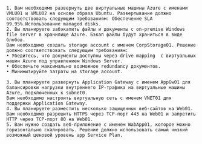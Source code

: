    1. Вам необходимо развернуть две виртуальные машины Azure с именами VMLU01 и VMLU02 на основе образа Ubuntu. Развертывание должно соответствовать следующим требованиям: Обеспечение SLA 99,95%.Использование managed disks.
    2. Вы планируете забэкапить файлы и документы с on-premise Windows file server в хранилище Azure. Бэкап файлы будут храниться в виде блобов.
    Вам необходимо создать storage account с именем CorpStorage01. Решение должно соответствовать следующим требованиям:
    • Убедитесь, что документы доступны через drive mapping  c виртуальных машин Azure под управлением Windows Server.
    • Обеспечьте максимально возможное redundancy документов.
    • Минимизируйте затраты на storage account.

    3. Вы планируете развернуть Application Gateway с именем AppGw01 для балансировки нагрузки внутреннего IP-трафика на виртуальные машины Azure, подключенных к subnet0.
    Вам необходимо настроить виртуальную сеть с именем VNET01 для поддержки Application Gateway.
    4. Вы планируете разместить несколько защищенных веб-сайтов на Web01. Вам необходимо разрешить HTTPS через TCP-порт 443 на Web01 и запретить HTTP через TCP-порт 80 на Web01.
    5. Вам нужно создать веб-приложение с именем WabApp01, которое можно горизонтально скалировать. Решение должно использовать самый низкий возможный ценовой уровень app Service Plan.
